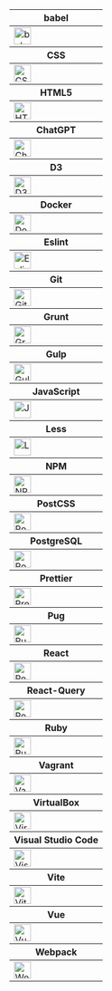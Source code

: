 <table>
<thead>
<tr>
<th>
babel
</th>
</tr>
</thead>
<tbody>
<tr>
<td>
<img src=https://github.com/AndriiKot/___Icons__and__Links___/blob/main/icons/babel.svg alt=babel width=30>
</td>
</tr>
</tbody>
<thead>
<tr>
<th>
CSS
</th>
</tr>
</thead>
<tbody>
<tr>
<td>
<img src=https://github.com/AndriiKot/___Icons__and__Links___/blob/main/icons/css.svg alt=CSS width=30>
</td>
</tr>
</tbody>
<thead>
<tr>
<th>
HTML5
</th>
</tr>
</thead>
<tbody>
<tr>
<td>
<img src=https://github.com/AndriiKot/___Icons__and__Links___/blob/main/icons/html.svg alt=HTML5 width=30>
</td>
</tr>
</tbody>
<thead>
<tr>
<th>
ChatGPT
</th>
</tr>
</thead>
<tbody>
<tr>
<td>
<img src=https://github.com/AndriiKot/___Icons__and__Links___/blob/main/icons/chatgpt.svg alt=ChatGPT width=30>
</td>
</tr>
</tbody>
<thead>
<tr>
<th>
D3
</th>
</tr>
</thead>
<tbody>
<tr>
<td>
<img src=https://github.com/AndriiKot/___Icons__and__Links___/blob/main/icons/d3.svg alt=D3 width=30>
</td>
</tr>
</tbody>
<thead>
<tr>
<th>
Docker
</th>
</tr>
</thead>
<tbody>
<tr>
<td>
<img src=https://github.com/AndriiKot/___Icons__and__Links___/blob/main/icons/docker.svg alt=Docker width=30>
</td>
</tr>
</tbody>
<thead>
<tr>
<th>
Eslint
</th>
</tr>
</thead>
<tbody>
<tr>
<td>
<img src=https://github.com/AndriiKot/___Icons__and__Links___/blob/main/icons/eslint.svg alt=Eslint width=30>
</td>
</tr>
</tbody>
<thead>
<tr>
<th>
Git
</th>
</tr>
</thead>
<tbody>
<tr>
<td>
<img src=https://github.com/AndriiKot/___Icons__and__Links___/blob/main/icons/git.svg alt=Git width=30>
</td>
</tr>
</tbody>
<thead>
<tr>
<th>
Grunt
</th>
</tr>
</thead>
<tbody>
<tr>
<td>
<img src=https://github.com/AndriiKot/___Icons__and__Links___/blob/main/icons/grunt.svg alt=Grunt width=30>
</td>
</tr>
</tbody>
<thead>
<tr>
<th>
Gulp
</th>
</tr>
</thead>
<tbody>
<tr>
<td>
<img src=https://github.com/AndriiKot/___Icons__and__Links___/blob/main/icons/gulp.svg alt=Gulp width=30>
</td>
</tr>
</tbody>
<thead>
<tr>
<th>
JavaScript
</th>
</tr>
</thead>
<tbody>
<tr>
<td>
<img src=https://github.com/AndriiKot/___Icons__and__Links___/blob/main/icons/javascript-1.svg alt=JavaScript width=30>
</td>
</tr>
</tbody>
<thead>
<tr>
<th>
Less
</th>
</tr>
</thead>
<tbody>
<tr>
<td>
<img src=https://github.com/AndriiKot/___Icons__and__Links___/blob/main/icons/less.svg alt=Less width=30>
</td>
</tr>
</tbody>
<thead>
<tr>
<th>
NPM
</th>
</tr>
</thead>
<tbody>
<tr>
<td>
<img src=https://github.com/AndriiKot/___Icons__and__Links___/blob/main/icons/npm.svg alt=NPM width=30>
</td>
</tr>
</tbody>
<thead>
<tr>
<th>
PostCSS
</th>
</tr>
</thead>
<tbody>
<tr>
<td>
<img src=https://github.com/AndriiKot/___Icons__and__Links___/blob/main/icons/postcss.svg alt=PostCSS width=30>
</td>
</tr>
</tbody>
<thead>
<tr>
<th>
PostgreSQL
</th>
</tr>
</thead>
<tbody>
<tr>
<td>
<img src=https://github.com/AndriiKot/___Icons__and__Links___/blob/main/icons/postgresql.svg alt=PostgreSQL width=30>
</td>
</tr>
</tbody>
<thead>
<tr>
<th>
Prettier
</th>
</tr>
</thead>
<tbody>
<tr>
<td>
<img src=https://github.com/AndriiKot/___Icons__and__Links___/blob/main/icons/prettier.svg alt=Prettier width=30>
</td>
</tr>
</tbody>
<thead>
<tr>
<th>
Pug
</th>
</tr>
</thead>
<tbody>
<tr>
<td>
<img src=https://github.com/AndriiKot/___Icons__and__Links___/blob/main/icons/pug.svg alt=Pug width=30>
</td>
</tr>
</tbody>
<thead>
<tr>
<th>
React
</th>
</tr>
</thead>
<tbody>
<tr>
<td>
<img src=https://github.com/AndriiKot/___Icons__and__Links___/blob/main/icons/react.svg alt=React width=30>
</td>
</tr>
</tbody>
<thead>
<tr>
<th>
React-Query
</th>
</tr>
</thead>
<tbody>
<tr>
<td>
<img src=https://github.com/AndriiKot/___Icons__and__Links___/blob/main/icons/react-query.svg alt=React-Query width=30>
</td>
</tr>
</tbody>
<thead>
<tr>
<th>
Ruby
</th>
</tr>
</thead>
<tbody>
<tr>
<td>
<img src=https://github.com/AndriiKot/___Icons__and__Links___/blob/main/icons/ruby.svg alt=Ruby width=30>
</td>
</tr>
</tbody>
<thead>
<tr>
<th>
Vagrant
</th>
</tr>
</thead>
<tbody>
<tr>
<td>
<img src=https://github.com/AndriiKot/___Icons__and__Links___/blob/main/icons/vagrant.svg alt=Vagrant width=30>
</td>
</tr>
</tbody>
<thead>
<tr>
<th>
VirtualBox
</th>
</tr>
</thead>
<tbody>
<tr>
<td>
<img src=https://github.com/AndriiKot/___Icons__and__Links___/blob/main/icons/virtualbox.svg alt=VirtualBox width=30>
</td>
</tr>
</tbody>
<thead>
<tr>
<th>
Visual Studio Code
</th>
</tr>
</thead>
<tbody>
<tr>
<td>
<img src=https://github.com/AndriiKot/___Icons__and__Links___/blob/main/icons/visual-studio-code.svg alt=Visual Studio Code width=30>
</td>
</tr>
</tbody>
<thead>
<tr>
<th>
Vite
</th>
</tr>
</thead>
<tbody>
<tr>
<td>
<img src=https://github.com/AndriiKot/___Icons__and__Links___/blob/main/icons/vitejs.svg alt=Vite width=30>
</td>
</tr>
</tbody>
<thead>
<tr>
<th>
Vue
</th>
</tr>
</thead>
<tbody>
<tr>
<td>
<img src=https://github.com/AndriiKot/___Icons__and__Links___/blob/main/icons/vue.svg alt=Vue width=30>
</td>
</tr>
</tbody>
<thead>
<tr>
<th>
Webpack
</th>
</tr>
</thead>
<tbody>
<tr>
<td>
<img src=https://github.com/AndriiKot/___Icons__and__Links___/blob/main/icons/webpack.svg alt=Webpack width=30>
</td>
</tr>
</tbody>
</table>

